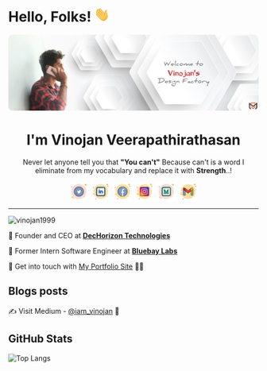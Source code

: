 
# Hello, Folks! <img src="img/Hi.gif" height="30px">

[![Header](img/profile-banner.png "Header")](https://vinojan.online)


<!-- ////////////////// START README FILE /////////////////// -->

<h1 align="center">I'm Vinojan Veerapathirathasan</h1>

<p align="center"> Never let anyone tell you that <b>"You can't"</b> Because can't is a word I eliminate from my vocabulary and replace it with <b>Strength</b>..!</p>

<p align="center">
<a href="https://twitter.com/imvinojanv" target="_blank"><img align="center" src="img/twitter1.svg" alt="twitter" height="40" width="40" /></a>
<a href="https://linkedin.com/in/imvinojanv" target="_blank"><img align="center" src="img/linkedin1.svg" alt="linkedin" height="40" width="40" /></a>
<a href="https://fb.com/imvinojanv" target="_blank"><img align="center" src="img/facebook1.svg" alt="facebook" height="40" width="40" /></a>
<a href="https://instagram.com/imvinojanv" target="_blank"><img align="center" src="img/instagram1.svg" alt="instagram" height="40" width="40" /></a>
<a href="https://medium.com/@imvinojanv" target="_blank"><img align="center" src="img/medium1.svg" alt="medium" height="40" width="40" /></a>
<a href="mailto:vinojan@dechorizon.com" target="_blank"><img align="center" src="img/gmail.svg" alt="email" height="40" width="40" /></a>
</p>
<hr/>

<!-- Counter of profile viewers -->
<p align="left"> 
<img src="https://komarev.com/ghpvc/?username=imvinojanv&label=Profile%20views&color=0e75b6&style=flat" alt="vinojan1999" /> 
</p>


<!--//////////// About my self ////////////////-->
🔅 Founder and CEO at [**DecHorizon Technologies**](https://dechorizon.com/)

🔅 Former Intern Software Engineer at [**Bluebay Labs**](https://blubaylabs.co/)

<!-- 🔅 Previous Projects 💼
- [Adventure Club Website](https://ac-uok.com/)
- [SEO for TOWNCHIC](https://townchic.co/)
- [Eventers-Event](https://eventersevents.com/)
- [BookBae](https://www.bookbae.store/) -->

🔅 Get into touch with [My Portfolio Site](https://vinojan.online) 👨‍💻

<!-- 🔅 Lets checkout my articles on the [Medium](https://medium.com/@iam_vinojan) 📝 -->

<!--////////////// Blog section ///////////// -->
## Blogs posts
✍️ Visit Medium - [@iam_vinojan](https://medium.com/@imvinojanv) 📝

<!-- //////// GitHub Stats /////////////-->
## GitHub Stats
![Top Langs](https://github-readme-stats.vercel.app/api/top-langs/?username=imvinojanv&hide_progress=true&langs_count=20&theme=merko)

<!-- ![Anurag's GitHub stats](https://github-readme-stats.vercel.app/api?username=Vinojan1999&show_icons=true&theme=merko) -->


<!-- Twitter User name and Follower -->
<!-- <p align="left">
<a href="https://twitter.com/iam_vinojan" target="_blank"><img src="https://img.shields.io/twitter/follow/iam_vinojan?logo=twitter&style=for-the-badge" alt="iam_vinojan" /></a> 
</p> -->



<!-- ///////////// Languages ///////////// -->
<!-- <h3 align="left">Languages and Tools:</h3> -->
<!-- ## Languages & Tools -->
<!-- <p align="left">  -->
<!-- HTML -->
<!-- <a target="_blank"> <img src="img/html-5.svg" alt="html5" width="30" height="30"/> </a>  -->
<!-- CSS -->
<!-- <a target="_blank"> <img src="img/css-3.svg" alt="css3" width="30" height="30"/> </a>  -->
<!-- JS -->
<!-- <a target="_blank"> <img src="img/javascript.svg" alt="javascript" width="30" height="30"/> </a>  -->
<!-- Bootstrap -->
<!-- <a target="_blank"> <img src="https://raw.githubusercontent.com/devicons/devicon/master/icons/bootstrap/bootstrap-plain-wordmark.svg" alt="bootstrap" width="30" height="30"/> </a>  -->
<!-- React JS -->
<!-- <a target="_blank"> <img src="https://raw.githubusercontent.com/devicons/devicon/master/icons/react/react-original-wordmark.svg" alt="react" width="30" height="30"/> </a>  -->
<!-- Node JS -->
<!-- <a target="_blank"> <img src="img/nodejs-seeklogo.com.svg" alt="nodejs" width="30" height="30"/> </a>  -->
<!-- Vue JS -->
<!-- <a target="_blank"> <img src="img/vue-js.svg" alt="nodejs" width="30" height="30"/> </a>  -->
<!-- Angular JS -->
<!-- <a target="_blank"> <img src="img/angularjs.svg" alt="angular" width="30" height="30"/> </a>  -->
<!-- C -->
<!-- <a target="_blank"> <img src="https://raw.githubusercontent.com/devicons/devicon/master/icons/c/c-original.svg" alt="c" width="30" height="30"/> </a>  -->
 <!-- Java  -->
<!-- <a target="_blank"> <img src="https://raw.githubusercontent.com/devicons/devicon/master/icons/java/java-original.svg" alt="java" width="30" height="30"/> </a>  -->
<!-- PHP -->
<!-- <a target="_blank"> <img src="https://raw.githubusercontent.com/devicons/devicon/master/icons/php/php-original.svg" alt="php" width="30" height="30"/> </a>  -->
<!-- Python -->
<!-- <a target="_blank"> <img src="img/python.svg" alt="python" width="30" height="30"/> </a>  -->
<!-- Firebase -->
<!-- <a target="_blank"> <img src="https://www.vectorlogo.zone/logos/firebase/firebase-icon.svg" alt="firebase" width="30" height="30"/> </a>  -->
<!-- Kotlin -->
<!-- <a target="_blank"> <img src="img/kotlin.svg" alt="Kotlin" width="30" height="30"/> </a>  -->
<!-- Mongo DB -->
<!-- <a target="_blank"> <img src="https://raw.githubusercontent.com/devicons/devicon/master/icons/mongodb/mongodb-original-wordmark.svg" alt="mongodb" width="30" height="30"/> </a>  -->
<!-- npm -->
<!-- <a target="_blank"> <img src="img/npm.svg" alt="npm" width="30" height="30"/> </a>  -->
<!-- MySQL -->
<!-- <a target="_blank"> <img src="https://raw.githubusercontent.com/devicons/devicon/master/icons/mysql/mysql-original-wordmark.svg" alt="mysql" width="30" height="30"/> </a>  -->
<!-- GIT -->
<!-- <a target="_blank"> <img src="https://www.vectorlogo.zone/logos/git-scm/git-scm-icon.svg" alt="git" width="30" height="30"/> </a>   -->
<!-- Sass -->
<!-- <a target="_blank"> <img src="https://raw.githubusercontent.com/devicons/devicon/master/icons/sass/sass-original.svg" alt="sass" width="30" height="30"/> </a> -->
<!-- </p> -->

<!-- ///////////// Softwares //////////////// -->
<!-- <h3 align="left">Softwares:</h3> -->
<!-- ## -->
<!-- <p align="left"> -->
<!-- Adobe PS -->
<!-- <a target="_blank"> <img src="img/adobe-photoshop.svg" alt="photoshop" width="30" height="30"/> </a>  -->
<!-- Adobe AI -->
<!-- <a target="_blank"> <img src="https://www.vectorlogo.zone/logos/adobe_illustrator/adobe_illustrator-icon.svg" alt="illustrator" width="30" height="30"/> </a> -->
<!-- Adobe XD -->
<!-- <a target="_blank"> <img src="https://cdn.worldvectorlogo.com/logos/adobe-xd.svg" alt="xd" width="30" height="30"/> </a> -->
<!-- Figma -->
<!-- <a target="_blank"> <img src="https://www.vectorlogo.zone/logos/figma/figma-icon.svg" alt="figma" width="30" height="30"/> </a>  -->
<!-- Lunacy -->
<!-- <a target="_blank"> <img src="img/lunacy.svg" alt="lunacy" width="30" height="30"/> </a> -->
<!-- Android Studio -->
<!-- <a target="_blank"> <img src="img/android-studio.svg" alt="angular" width="30" height="30"/> </a> -->
<!-- VS code -->
<!-- <a target="_blank"> <img src="img/vs-code.svg" alt="angular" width="30" height="30"/> </a>   -->
<!-- Postman -->
<!-- <a target="_blank"> <img src="https://www.vectorlogo.zone/logos/getpostman/getpostman-icon.svg" alt="postman" width="30" height="30"/> </a>  -->
<!-- Heroku -->
<!-- <a target="_blank"> <img src="img/heroku.svg" alt="heroku" width="30" height="30"/> </a> -->
<!-- </p> -->




<!-- <h3 align="left">Trophy:</h3> -->
<!-- ## Trophy -->
<!-- <p align="center">  -->

<!-- [![trophy](https://github-profile-trophy.vercel.app/?username=vinojan1999&theme=monokai)]() -->
<!-- </p> -->



<!-- ///////////// Support //////////////// -->
<!-- <h3 align="left">Support:</h3> -->
<!-- ## GitHub Stats -->
<!-- <p><a href="https://www.buymeacoffee.com/iamvinojan"> <img align="left" src="https://cdn.buymeacoffee.com/buttons/v2/default-yellow.png" height="50" width="210" alt="iamvinojan" /></a></p><br><br> -->

<!-- <p><img align="center" src="https://github-readme-streak-stats.herokuapp.com/?user=vinojan1999&" alt="vinojan1999" /></p> -->


<!-- /////////////////////// -->


<!-- <a href="">
  <img align="center" src="https://github-readme-stats.vercel.app/api?username=imvinojanv&show_icons=true&line_height=27&count_private=true&title_color=ffffff&text_color=c9cacc&icon_color=2bbc8a&bg_color=1d1f21" alt="Vinojan's GitHub Stats"/>
</a> -->

<!-- <a href="">
  <img align="right" src="https://github-readme-stats.vercel.app/api/top-langs?username=imvinojanv&show_icons=true&locale=en&layout=compact&title_color=ffffff&text_color=c9cacc&icon_color=2bbc8a&bg_color=1d1f21" alt="vinojan1999" />
</a> -->

<!-- <hr> -->

<!-- [![Vinojan's Github Activity Graph](https://activity-graph.herokuapp.com/graph?username=Vinojan1999&theme=rogue&title_color=ffffff&text_color=c9cacc&icon_color=2bbc8a&bg_color=1d1f21)](https://github.com/Vinojan1999) -->


<!-- <a href="">
  <img align="center" src="https://github-readme-stats.vercel.app/api/pin/?username=nsadisha&repo=Report-Generation-System&title_color=ffffff&text_color=c9cacc&icon_color=2bbc8a&bg_color=1d1f21" />
</a>  -->

<!-- <a href="">
  <img align="center" src="https://github-readme-stats.vercel.app/api/pin/?username=Adventure-Club-mob&repo=Website&title_color=ffffff&text_color=c9cacc&icon_color=2bbc8a&bg_color=1d1f21" />
</a>  -->

